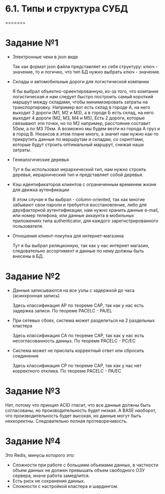 # 6.1. Типы и структура СУБД
=======

# Задание №1
 
 - Электронные чеки в json виде    
 
   Так как формат json файла представляет из себя структуру: ключ - значение, то и логично, что тип БД нужно выбрать ключ - значение.
 
 - Склады и автомобильные дороги для логистической компании    
 
   Я бы выбрал объектно-ориентированную, из-за того, что компания логистическая и нам следует быстро построить самый короткий маршрут между 
 складами, чтобы минимизировать затраты на транспортировку. 
 Например вот есть склад в городе А, на него выходит 3 дороги (М1, М2 и М3), а в городе Б есть склад, на него выходит 4 дороги (М2, М3, М4 и М5),
 Есть 2 дороги, которые связывают эти точки, но по М2 например, расстояние составит 50км, а по М3 70км. А возможно мы будем везти из города А груз 
 и в город В. Нюансов в этом плане много, а значит нам нужно как-то прикрутить данные по маршрутам и складам, со скриптами, которые будут строить 
 оптимальный маршрут, снижая наши затраты.
 
 - Генеалогические деревья    
 
   Тут я бы использовал иерархический тип, нам нужно строить деревья, иерархический тип и представляет собой деревья.
 
 - Кэш идентификаторов клиентов с ограниченным временем жизни для движка аутенфикации    
 
   В этом случае я бы выбрал - сolumn-oriented, так как многие забывают свои пароли и требуется восстановление, либо для двухфакторной аутентификации,
 нам нужно хранить данные e-mail, или номер телефона, или данные аккаунта в мобильных приложениях типа authenticator, для каждого зарегистрированного 
 пользователя.
 
 - Отношения клиент-покупка для интернет-магазина    
 
   Тут я бы выбрал реляционную, так как у нас интернет магазин, следовательно ассортимент и данные по нему должны быть внесены в БД.
 
 # Задание №2
 
 - Данные записываются на все узлы с задержкой до часа (асинхронная запись)    
   
   Здесь классификация AP по теореме CAP, так как у нас есть задержка записи. По теореме PACELC - PA/EL
   
 - При сетевых сбоях, система может разделиться на 2 раздельных кластера    
 
   Здесь классификация CA по теореме CAP, так как у нас есть несогласованность данных. По теореме PACELC - PC/EC
   
 - Система может не прислать корректный ответ или сбросить соединение    

   Здесь классификация CP по теореме CAP, так как у нас нет корректного отклика. По теореме PACELC - PA/EC
   
 # Задание №3
  
 Нет, потому что принцип ACID гласит, что все данные должны быть согласованы, но производительность будет низкая. А BASE наоборот, что производительность
 будет высокая, но данные могут быть неккоректны. Следовательно полная протеворечивость.
 
 # Задание №4
 
 Это Redis, минусы которого это:
 
 - Сложности при работе с большими объемами данных, в частности объем данных не должен превышать объем свободного ОЗУ сервера, иначе работа замедлится.
 - Есть риск не сохранения данных.
 - Сложности с настройкой кластера и шардингом.
   
 
